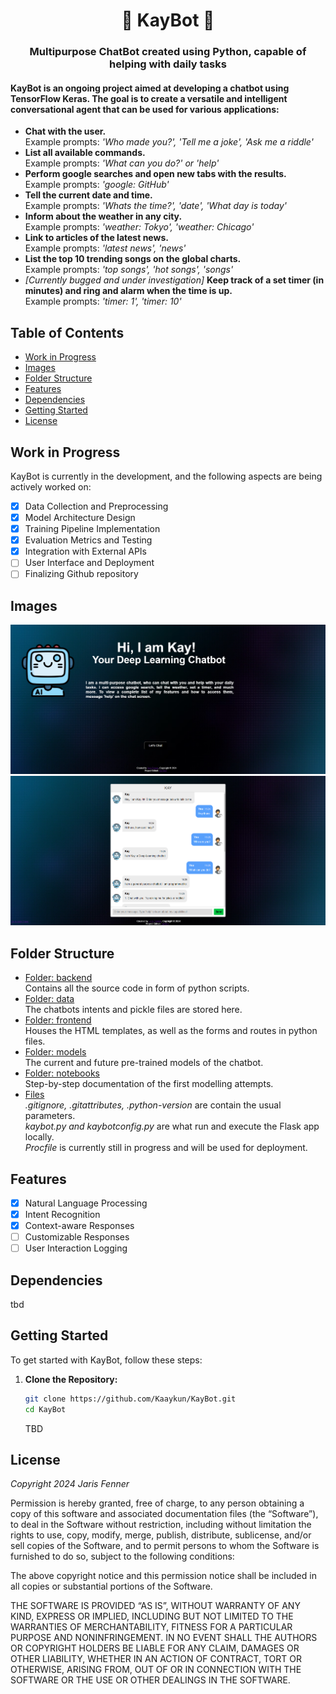 # <div align="center">🤖 KayBot 🤖</div>

### <div align='center'> Multipurpose ChatBot created using Python, capable of helping with daily tasks </div>

#### KayBot is an ongoing project aimed at developing a chatbot using TensorFlow Keras. The goal is to create a versatile and intelligent conversational agent that can be used for various applications:  
- **Chat with the user.**   
Example prompts: *'Who made you?', 'Tell me a joke', 'Ask me a riddle'*  
- **List all available commands.**    
Example prompts: *'What can you do?' or 'help'*  
- **Perform google searches and open new tabs with the results.**    
Example prompts: *'google: GitHub'*
- **Tell the current date and time.**    
Example prompts: *'Whats the time?', 'date', 'What day is today'*
- **Inform about the weather in any city.**    
Example prompts: *'weather: Tokyo', 'weather: Chicago'*
- **Link to articles of the latest news.**    
Example prompts: *'latest news', 'news'*
- **List the top 10 trending songs on the global charts.**    
Example prompts: *'top songs', 'hot songs', 'songs'*
- *[Currently bugged and under investigation]* **Keep track of a set timer (in minutes) and ring and alarm when the time is up.**   
Example prompts: *'timer: 1', 'timer: 10'*


## Table of Contents
- [Work in Progress](#work-in-progress)
- [Images](#images)
- [Folder Structure](#folder-structure)
- [Features](#features)
- [Dependencies](#dependencies)
- [Getting Started](#getting-started)
- [License](#license)

## Work in Progress
KayBot is currently in the development, and the following aspects are being actively worked on:
- [x] Data Collection and Preprocessing
- [x] Model Architecture Design
- [x] Training Pipeline Implementation
- [x] Evaluation Metrics and Testing
- [x] Integration with External APIs
- [ ] User Interface and Deployment
- [ ] Finalizing Github repository

## Images
![KayBot Main](data/images/KayBot%20Main.png)
![KayBot Chat](data/images/KayBot%20Chat.png)

## Folder Structure
- [Folder: backend](./backend/)  
Contains all the source code in form of python scripts.  
- [Folder: data](./data/)  
The chatbots intents and pickle files are stored here.  
- [Folder: frontend](./frontend/)  
Houses the HTML templates, as well as the forms and routes in python files.  
- [Folder: models](./models/)  
The current and future pre-trained models of the chatbot.  
- [Folder: notebooks](./notebooks/)  
Step-by-step documentation of the first modelling attempts.
- [Files](./)  
*.gitignore, .gitattributes, .python-version* are contain the usual parameters.  
*kaybot.py and kaybotconfig.py* are what run and execute the Flask app locally.  
*Procfile* is currently still in progress and will be used for deployment.  

## Features
- [x] Natural Language Processing
- [x] Intent Recognition
- [x] Context-aware Responses
- [ ] Customizable Responses
- [ ] User Interaction Logging

## Dependencies
tbd

## Getting Started
To get started with KayBot, follow these steps:

1. **Clone the Repository:**
   ```bash
   git clone https://github.com/Kaaykun/KayBot.git
   cd KayBot
   ```
   TBD

## License
*Copyright 2024 Jaris Fenner*

Permission is hereby granted, free of charge, to any person obtaining a copy of this software and associated documentation files (the “Software”), to deal in the Software without restriction, including without limitation the rights to use, copy, modify, merge, publish, distribute, sublicense, and/or sell copies of the Software, and to permit persons to whom the Software is furnished to do so, subject to the following conditions:

The above copyright notice and this permission notice shall be included in all copies or substantial portions of the Software.

THE SOFTWARE IS PROVIDED “AS IS”, WITHOUT WARRANTY OF ANY KIND, EXPRESS OR IMPLIED, INCLUDING BUT NOT LIMITED TO THE WARRANTIES OF MERCHANTABILITY, FITNESS FOR A PARTICULAR PURPOSE AND NONINFRINGEMENT. IN NO EVENT SHALL THE AUTHORS OR COPYRIGHT HOLDERS BE LIABLE FOR ANY CLAIM, DAMAGES OR OTHER LIABILITY, WHETHER IN AN ACTION OF CONTRACT, TORT OR OTHERWISE, ARISING FROM, OUT OF OR IN CONNECTION WITH THE SOFTWARE OR THE USE OR OTHER DEALINGS IN THE SOFTWARE.
